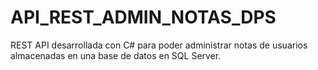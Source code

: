 # API_REST_ADMIN_NOTAS_DPS
REST API desarrollada con C# para poder administrar notas de usuarios almacenadas en una base de datos en SQL Server.
